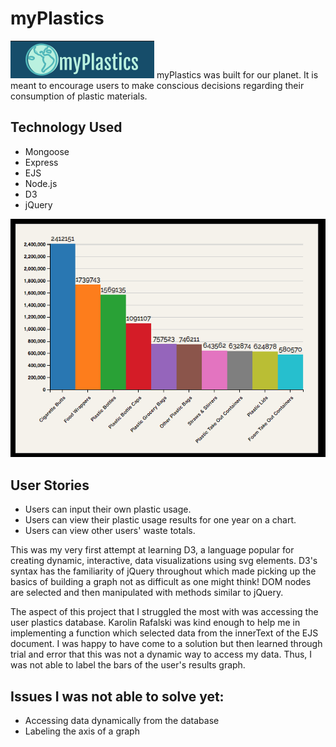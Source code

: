 # myPlastics
![myPlastics logo](/public/images/myplastics_logo_screenshot.png)
myPlastics was built for our planet. It is meant to encourage users to make conscious decisions regarding their consumption of plastic materials.

## Technology Used
* Mongoose
* Express
* EJS
* Node.js
* D3
* jQuery

![myPlastics chart](/public/images/myPlastics_topTen_sh.png)

## User Stories
* Users can input their own plastic usage.
* Users can view their plastic usage results for one year on a chart.
* Users can view other users' waste totals.

This was my very first attempt at learning D3, a language popular for creating dynamic, interactive, data visualizations using svg elements. D3's syntax has the familiarity of jQuery throughout which made picking up the basics of building a graph not as difficult as one might think! DOM nodes are selected and then manipulated with methods similar to jQuery.

The aspect of this project that I struggled the most with was accessing the user plastics database. Karolin Rafalski was kind enough to help me in implementing a function which selected data from the innerText of the EJS document. I was happy to have come to a solution but then learned through trial and error that this was not a dynamic way to access my data. Thus, I was not able to label the bars of the user's results graph.

## Issues I was not able to solve yet:
* Accessing data dynamically from the database
* Labeling the axis of a graph
